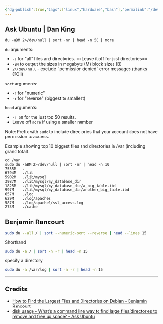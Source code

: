 ```yaml
---
{"dg-publish":true,"tags":["linux","hardware","bash"],"permalink":"/developer/Linux/Linux Fix Storage Issues By Finding Large Files and Directories/","dgPassFrontmatter":true}
---
```


## Ask Ubuntu | Dan King
```
du -aBM 2>/dev/null | sort -nr | head -n 50 | more
```

`du` arguments:

- `-a` for "all" files and directories. ==Leave it off for just directories==
- `-BM` to output the sizes in megabyte (M) block sizes (B)
- `2>/dev/null` - exclude "permission denied" error messages (thanks @Oli)

`sort` arguments:

- `-n` for "numeric"
- `-r` for "reverse" (biggest to smallest)

`head` arguments:

- `-n 50` for the just top 50 results.
- Leave off `more` if using a smaller number

Note: Prefix with `sudo` to include directories that your account does not have permission to access.

Example showing top 10 biggest files and directories in /var (including grand total).

```
cd /var
sudo du -aBM 2>/dev/null | sort -nr | head -n 10
7555M   .
6794M   ./lib
5902M   ./lib/mysql
3987M   ./lib/mysql/my_database_dir
1825M   ./lib/mysql/my_database_dir/a_big_table.ibd
997M    ./lib/mysql/my_database_dir/another_big_table.ibd
657M    ./log
629M    ./log/apache2
587M    ./log/apache2/ssl_access.log
273M    ./cache
```

## Benjamin Rancourt
```bash
sudo du --all / | sort --numeric-sort --reverse | head --lines 15
```

Shorthand
```bash
sudo du -a / | sort -n -r | head -n 15
```

specify a directory
```bash
sudo du -a /var/log | sort -n -r | head -n 15
```

---
## Credits
- [How to Find the Largest Files and Directories on Debian - Benjamin Rancourt](https://www.benjaminrancourt.ca/largest-files-directories/#:~:text=To%20uncover%20the%20largest%20files%20and%20directories%20eating,%7C%20sort%20-n%20-r%20%7C%20head%20-n%2015)
- [disk usage - What's a command line way to find large files/directories to remove and free up space? - Ask Ubuntu](https://askubuntu.com/questions/36111/whats-a-command-line-way-to-find-large-files-directories-to-remove-and-free-up)